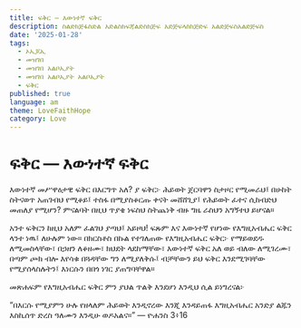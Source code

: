 ```yaml
---
title: ፍቅር — እውነተኛ ፍቅር
description: ስልድክጅፋስድል አድልስክፍጃልድስክጅፍ አድጅፍላስክጅድፍ አልድጅፍስአልድጅፍስ
date: '2025-01-28'
tags:
  - ኦኢጆኢ
  - መዝገበ
  - መዝገበ አልቦኢያት
  - መዝገበ አልቦኢያት አልቦኢያት
  - ፍቅር
published: true
language: am
theme: LoveFaithHope
category: Love
---
```


# ፍቅር — እውነተኛ ፍቅር

እውነተኛ መሥዋዕታዊ ፍቅር በእርግጥ አለ? ያ ፍቅር፦ ሕይወት ጀርባዋን ስታዞር የሚመራህ፤ በሁከት ስትናወጥ አጠገብህ የሚቆይ፤ ተስፋ በሚያስቆርጡ ቀናት መሸሸጊያ፤ የሕይወት ፈተና ሲከብድህ መጠለያ የሚሆን? ምናልባት በዚህ ጥያቄ ነፍስህ ስትጨነቅ ብዙ ግዜ ራስህን አግኝተህ ይሆናል። 

አንተ ፍቅርን ከዚህ አለም ፈልገህ ያጣህ፤ አይዞህ! ፍጹም እና እውነተኛ የሆነው የእግዚአብሔር ፍቅር ላንተ ነዉ፤ ለሁሉም ነው። በክርስቶስ በኩል የተገለጠው የእግዚአብሔር ፍቅር፦ የማይወደዱ ለሚመስላቸው፣ በኃዘን ለቆዘሙ፣ ክህደት ላደከማቸው፣ እውነተኛ ፍቅር አለ ወይ ብለው ለሚገረሙ፣ በጣም ጮክ ብሎ እየሳቁ በጓዳቸው ግን ለሚያለቅሱ፤ ብቻቸውን ይህ ፍቅር እንደሚገባቸው የሚያሰላስሉትን፤ እነርሱን በበጎ ነገር ያጠግባቸዋል።

መጽሐፍም የእግዚአብሔር ፍቅር ምን ያህል ጥልቅ እንደሆነ እንዲህ ሲል ይነግረናል፦

“በእርሱ የሚያምን ሁሉ የዘላለም ሕይወት እንዲኖረው እንጂ እንዳይጠፋ እግዚአብሔር አንድያ ልጁን እስኪሰጥ ድረስ ዓለሙን እንዲሁ ወዶአልና።”
— ዮሐንስ 3፥16
